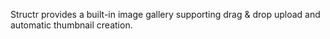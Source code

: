 Structr provides a built-in image gallery supporting drag & drop upload and automatic thumbnail creation.
